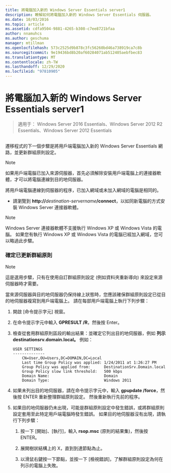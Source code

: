 ```yaml
---
title: 將電腦加入新的 Windows Server Essentials server1
description: 瞭解如何將電腦加入新的 Windows Server Essentials 伺服器。
ms.date: 10/03/2016
ms.topic: article
ms.assetid: cdfa9504-9881-4265-b308-c7ee8721bfaa
author: nnamuhcs
ms.author: geschuma
manager: mtillman
ms.openlocfilehash: 573c2525d9b878c3fc56260bd46a738919ca7c8b
ms.sourcegitcommit: 9e19436bd8b20af60284071ab512405aebfbec83
ms.translationtype: MT
ms.contentlocale: zh-TW
ms.lasthandoff: 12/29/2020
ms.locfileid: "97810905"
---
```

# <a name="join-computers-to-the-new-windows-server-essentials-server1"></a>將電腦加入新的 Windows Server Essentials server1

>適用于： Windows Server 2016 Essentials、Windows Server 2012 R2 Essentials、Windows Server 2012 Essentials

##  <a name="BKMK_JoinComputers"></a>
 遷移程式的下一個步驟是將用戶端電腦加入新的 Windows Server Essentials 網路，並更新群組原則設定。

> [!NOTE]
>  如果用戶端電腦已加入來源伺服器，首先必須解除安裝用戶端電腦上的連接器軟體，才可以將電腦連線到目的地伺服器。

 將用戶端電腦連線到伺服器的程序，已加入網域或未加入網域的電腦是相同的。

- 請瀏覽到 **http://**<em>destination-servername</em>**/connect**，以如同新電腦的方式安裝 Windows Server 連接器軟體。

> [!NOTE]
>  Windows Server 連接器軟體不支援執行 Windows XP 或 Windows Vista 的電腦。 如果您有執行 Windows XP 或 Windows Vista 的電腦已經加入網域，您可以略過此步驟。

### <a name="ensure-that-group-policy-has-updated"></a>確定已更新群組原則

> [!NOTE]
>  這是選用步驟，只有在使用自訂群組原則設定 (例如資料夾重新導向) 來設定來源伺服器時才需要。

 當來源伺服器與目的地伺服器仍保持線上狀態時，您應該確保群組原則設定已從目的地伺服器複寫到用戶端電腦上。 請在每部用戶端電腦上執行下列步驟：

1.  開啟 [命令提示字元] 視窗。

2.  在命令提示字元中輸入 **GPRESULT /R**，然後按 Enter。

3.  檢查從套用群組原則區段的輸出結果：並確定它列出目的地伺服器，例如 **列示 destinationsrv.domain.local。** 例如：

    ```
    USER SETTINGS
    --------------
        CN=User,OU=Users,DC=DOMAIN,DC=Local
        Last time Group Policy was applied: 1/24/2011 at 1:26:27 PM
        Group Policy was applied from:      DestinationSrv.Domain.local
        Group Policy slow link threshold:   500 kbps
        Domain Name:                        Domain
        Domain Type:                        Windows 2011

    ```

4.  如果未列出目的地伺服器，請在命令提示字元中，輸入 **gpupdate /force**，然後按 ENTER 重新整理群組原則設定。 然後重新執行先前的程序。

5.  如果目的地伺服器仍未出現，可能是群組原則設定中發生錯誤，或將群組原則設定套用至此特定用戶端電腦時發生錯誤。 如果目的地伺服器沒有出現，請執行下列步驟：

    1.  按一下 [開始]、[執行]，輸入 **rsop.msc** (原則的結果集)，然後按 ENTER。

    2.  展開樹狀結構上的 X，直到到達節點為止。

    3.  以滑鼠右鍵按一下節點，並按一下 [檢視錯誤]，了解群組原則設定為何在列示的電腦上失敗。
